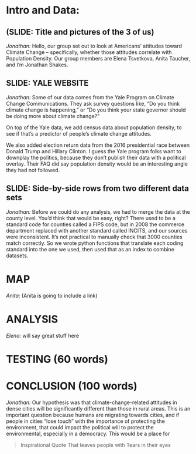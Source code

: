 # Intro and Data:
## (SLIDE: Title and pictures of the 3 of us)
*Jonathan:* Hello, our group set out to look at Americans’ attitudes toward Climate Change – specifically, whether those attitudes correlate with Population Density.  Our group members are Elena Tsvetkova, Anita Taucher, and I’m Jonathan Shakes.

## SLIDE: YALE WEBSITE
*Jonathan:* Some of our data comes from the Yale Program on Climate Change Communications. They ask survey questions like, “Do you think climate change is happening,” or “Do you think your state governor should be doing more about climate change?” 

On top of the Yale data, we add census data about population density, to see if that’s a predictor of people’s climate change attitudes.

We also added election return data from the 2016 presidential race between Donald Trump and Hillary Clinton. I guess the Yale program folks want to downplay the politics, because they don’t publish their data with a political overlay. Their FAQ did say population density would be an interesting angle they had not followed.

## SLIDE: Side-by-side rows from two different data sets
*Jonathan:* Before we could do any analysis, we had to merge the data at the county level. You’d think that would be easy, right? There used to be a standard code for counties called a FIPS code, but in 2008 the commerce department replaced with another standard called INCITS, and our sources were inconsistent. It’s not practical to manually check that 3000 counties match correctly.   So we wrote python functions that translate each coding standard into the one we used, then used that as an index to combine datasets.

# MAP
*Anita:* (Anita is going to include a link)

# ANALYSIS
*Elena:* will say great stuff here

# TESTING (60 words)

# CONCLUSION (100 words)
*Jonathan:* Our hypothesis was that climate-change-related attitudes in dense cities will be significantly different than those in rural areas. 
This is an important question because humans are migrating towards cities, and if people in cities “lose touch” with the importance of protecting the environment, that could impact the political will to protect the environmental, especially in a democracy.
This would be a place for 
> Inspirational Quote
> That leaves people with
> Tears in their eyes
